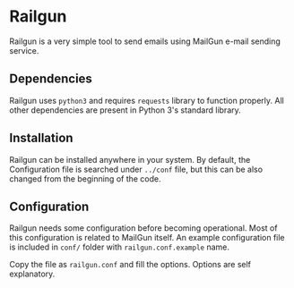 # Railgun

Railgun is a very simple tool to send emails using MailGun e-mail sending service.

## Dependencies

Railgun uses `python3` and requires `requests` library to function properly.
All other dependencies are present in Python 3's standard library.

## Installation

Railgun can be installed anywhere in your system. By default, the Configuration
file is searched under `../conf` file, but this can be also changed from the
beginning of the code.

## Configuration

Railgun needs some configuration before becoming operational. Most of this
configuration is related to MailGun itself. An example configuration file is
included in `conf/` folder with `railgun.conf.example` name.

Copy the file as `railgun.conf` and fill the options. Options are self
explanatory.
